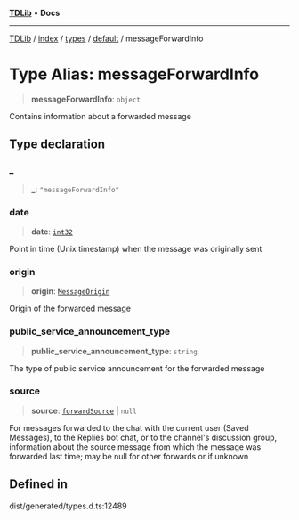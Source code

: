 [**TDLib**](../../../../../../README.md) • **Docs**

***

[TDLib](../../../../../../modules.md) / [index](../../../../../README.md) / [types](../../../README.md) / [default](../README.md) / messageForwardInfo

# Type Alias: messageForwardInfo

> **messageForwardInfo**: `object`

Contains information about a forwarded message

## Type declaration

### \_

> **\_**: `"messageForwardInfo"`

### date

> **date**: [`int32`](int32-1.md)

Point in time (Unix timestamp) when the message was originally sent

### origin

> **origin**: [`MessageOrigin`](MessageOrigin.md)

Origin of the forwarded message

### public\_service\_announcement\_type

> **public\_service\_announcement\_type**: `string`

The type of public service announcement for the forwarded message

### source

> **source**: [`forwardSource`](forwardSource-1.md) \| `null`

For messages forwarded to the chat with the current user (Saved Messages), to the Replies bot chat, or to the channel's discussion group, information about the source message from which the message was forwarded last time; may be null for other forwards or if unknown

## Defined in

dist/generated/types.d.ts:12489
